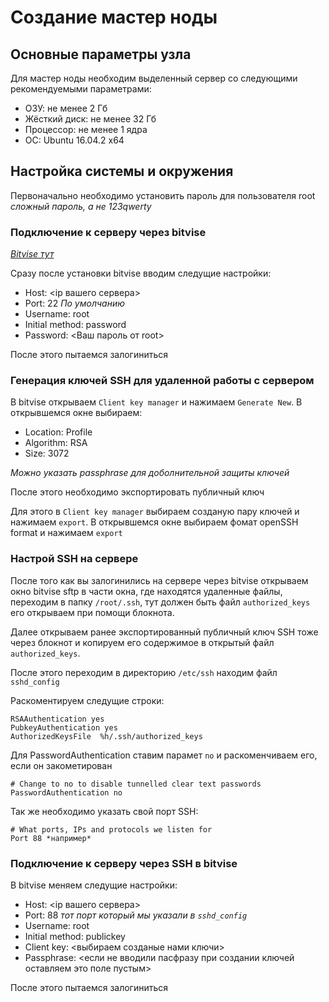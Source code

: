 Создание мастер ноды
====================

Основные параметры узла
-----------------------

Для мастер ноды необходим выделенный сервер со следующими рекомендуемыми параметрами:

- ОЗУ: не менее 2 Гб
- Жёсткий диск: не менее 32 Гб
- Процессор: не менее 1 ядра
- ОС: Ubuntu 16.04.2 x64

Настройка системы и окружения
-----------------------------

Первоначально необходимо установить пароль для пользователя root *сложный пароль, а не 123qwerty*

### Подключение к серверу через bitvise

*[Bitvise тут](https://www.youtube.com/redirect?v=_ti-d5t1WX8&event=video_description&redir_token=Fb0zYWgHWbS7dkGtIwXEbcoKo1R8MTUxODkzMDkyMUAxNTE4ODQ0NTIx&q=https%3A%2F%2Fwww.bitvise.com%2F)*

Сразу после установки bitvise вводим следущие настройки:

- Host: <ip вашего сервера>
- Port: 22 *По умолчанию*
- Username: root
- Initial method: password
- Password: <Ваш пароль от root>

После этого пытаемся залогиниться

### Генерация ключей SSH для удаленной работы с сервером

В bitvise открываем `Client key manager` и нажимаем `Generate New`. В открывшемся окне выбираем:

- Location: Profile
- Algorithm: RSA
- Size: 3072

*Можно указать passphrase для доболнительной защиты ключей*

После этого необходимо экспортировать публичный ключ

Для этого в `Client key manager` выбираем созданую пару ключей и нажимаем `export`.
В открывшемся окне выбираем фомат openSSH format и нажимаем `export`



### Настрой SSH на сервере

После того как вы залогинились на сервере через bitvise открываем окно bitvise sftp
в части окна, где находятся удаленные файлы, переходим в папку `/root/.ssh`,
тут должен быть файл `authorized_keys` его открываем при помощи блокнота.

Далее открываем ранее экспортированный публичный ключ SSH тоже через блокнот и копируем его содержимое в открытый файл `authorized_keys`.

После этого переходим в директорию `/etc/ssh` находим файл `sshd_config`

Раскоментируем следущие строки:

	RSAAuthentication yes
	PubkeyAuthentication yes
	AuthorizedKeysFile	%h/.ssh/authorized_keys

Для PasswordAuthentication ставим парамет `no` и раскоменчиваем его, если он закометирован

	# Change to no to disable tunnelled clear text passwords
	PasswordAuthentication no

Так же необходимо указать свой порт SSH:

	# What ports, IPs and protocols we listen for
	Port 88 *например*

### Подключение к серверу через SSH в bitvise

В bitvise меняем следущие настройки:

- Host: <ip вашего сервера>
- Port: 88 *тот порт который мы указали в `sshd_config`*
- Username: root
- Initial method: publickey
- Client key: <выбираем созданые нами ключи>
- Passphrase: <если не вводили пасфразу при создании ключей оставляем это поле пустым>

После этого пытаемся залогиниться